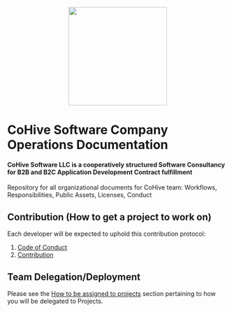 <p align="center">
  <img src="https://res.cloudinary.com/dbdyc4klu/image/upload/v1690063402/EMAIL_Circle_Logo_Yellow_Font_tp1emb.png" width="225"/>
</p>

# CoHive Software Company Operations Documentation
#### CoHive Software LLC is a cooperatively structured Software Consultancy for B2B and B2C Application Development Contract fulfillment
Repository for all organizational documents for CoHive team: Workflows, Responsibilities, Public Assets, Licenses, Conduct

## Contribution (How to get a project to work on)

Each developer will be expected to uphold this contribution protocol:

1. [Code of Conduct](./CODE_OF_CONDUCT.md)
2. [Contribution](./CONTRIBUTION.md)

## Team Delegation/Deployment
Please see the [How to be assigned to projects](./CONTRIBUTION.md#How-to-Be-Assigned-to-Projects) section pertaining to how you will be delegated to Projects.
